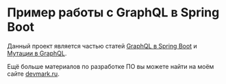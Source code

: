 # Пример работы с GraphQL в Spring Boot
Данный проект является частью статей [GraphQL в Spring Boot](https://devmark.ru/article/spring-boot-graphql-example) и [Мутации в GraphQL](https://devmark.ru/article/spring-boot-graphql-mutation).

Ещё больше материалов по разработке ПО вы можете найти на моём сайте [devmark.ru](https://devmark.ru/).
